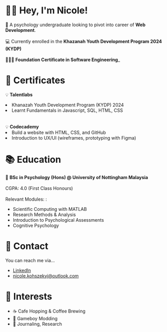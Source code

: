 👋🏻 **Hey, I'm Nicole!**
======
🧠 A psychology undergraduate looking to pivot into career of **Web Development**. <br></br>
💻 Currently enrolled in the **Khazanah Youth Development Program 2024 (KYDP)** <br></br>
👩🏻‍💻 **Foundation Certificate in Software Engineering**_

📄 **Certificates** 
======
💡  **Talentlabs**
    <li>Khanazah Youth Development Program (KYDP) 2024</li>
    <li>Learnt Fundamentals in Javascript, SQL, HTML, CSS</li>
<br></br>
💡  **Codecademy**
    <li>Build a website with HTML, CSS, and GitHub</li> 
    <li>Introduction to UX/UI (wireframes, prototyping with Figma)</li>


📚 **Education** 
======
🏫  **BSc in Psychology (Hons) @ University of Nottingham Malaysia** <br></br>
CGPA: 4.0 (First Class Honours) <br></br>
Relevant Modules: :
<ul>
  <li>Scientific Computing with MATLAB</li>
  <li>Research Methods & Analysis</li>
  <li>Introduction to Psychological Assessments</li>
  <li>Cognitive Psychology</li>
</ul>

📩 **Contact**
======
You can reach me via...
<ul>
  <a href="https://www.linkedin.com/in/nicole-koh-sze-kyi-78691b220/"><li>LinkedIn</li></a>
  <a href="mailto:nicole.kohszekyi@outlook.com"><li>nicole.kohszekyi@outlook.com</li></a>
</ul>

🌟 **Interests**
======
<ul>
  <li>☕️ Cafe Hopping & Coffee Brewing</li>
  <li>👾 Gameboy Modding</li>
  <li>📝 Journaling, Research</li>
</ul>
